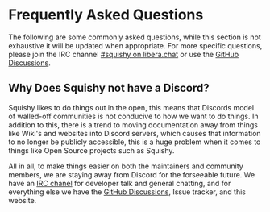 # Frequently Asked Questions

The following are some commonly asked questions, while this section is not exhaustive it will be updated when appropriate. For more specific questions, please join the IRC channel [#squishy on libera.chat](https://web.libera.chat/#squishy) or use the [GitHub Discussions](https://github.com/lethalbit/squishy/discussions).


## Why Does Squishy not have a Discord?

Squishy likes to do things out in the open, this means that Discords model of walled-off communities is not conducive to how we want to do things. In addition to this, there is a trend to moving documentation away from things like Wiki's and websites into Discord servers, which causes that information to no longer be publicly accessible, this is a huge problem when it comes to things like Open Source projects such as Squishy.

All in all, to make things easier on both the maintainers and community members, we are staying away from Discord for the forseeable future. We have an <a href="irc://irc.libera.chat:6667/#squishy">IRC chanel</a> for developer talk and general chatting, and for everything else we have the [GitHub Discussions](https://github.com/lethalbit/squishy/discussions), Issue tracker, and this website.
